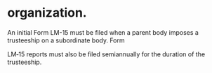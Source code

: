 # organization.

An initial Form LM-15 must be ﬁled when a parent body imposes a trusteeship on a subordinate body. Form

LM‑15 reports must also be ﬁled semiannually for the duration of the trusteeship.
